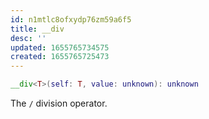 ```yaml
---
id: n1mtlc8ofxydp76zm59a6f5
title: __div
desc: ''
updated: 1655765734575
created: 1655765725473
---
```


```Lua
__div<T>(self: T, value: unknown): unknown
```
The `/` division operator.